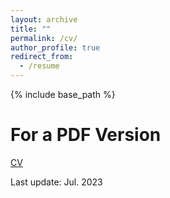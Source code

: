 ```yaml
---
layout: archive
title: ""
permalink: /cv/
author_profile: true
redirect_from:
  - /resume
---
```


{% include base_path %}


For a PDF Version
======
[CV](https://YifanYuan3.github.io/files/cv_yifan_yuan.pdf)


Last update: Jul. 2023
